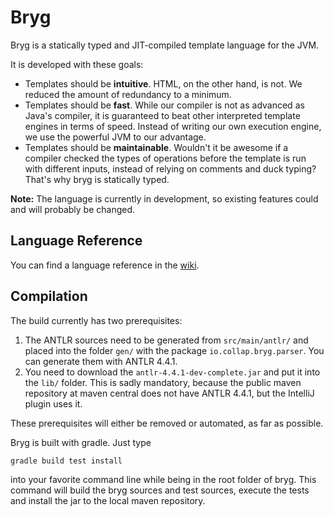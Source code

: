 # Bryg

Bryg is a statically typed and JIT-compiled template language for the JVM.

It is developed with these goals:
- Templates should be **intuitive**. HTML, on the other hand, is not. We reduced the amount of redundancy to a minimum.
- Templates should be **fast**. While our compiler is not as advanced as Java's compiler, it is guaranteed
  to beat other interpreted template engines in terms of speed. Instead of writing our own execution engine, we use
  the powerful JVM to our advantage.
- Templates should be **maintainable**. Wouldn't it be awesome if a compiler checked the types of operations before
  the template is run with different inputs, instead of relying on comments and duck typing? That's why bryg is
  statically typed.
  
**Note:** The language is currently in development, so existing features could and will probably be changed.


## Language Reference

You can find a language reference in the [wiki](https://github.com/Collap/bryg/wiki).


## Compilation

The build currently has two prerequisites:

1. The ANTLR sources need to be generated from `src/main/antlr/` and placed into the folder `gen/` with the package `io.collap.bryg.parser`. You can generate them with ANTLR 4.4.1.
2. You need to download the `antlr-4.4.1-dev-complete.jar` and put it into the `lib/` folder. This is sadly mandatory, because the public maven repository at maven central does not have ANTLR 4.4.1, but the IntelliJ plugin uses it. 

These prerequisites will either be removed or automated, as far as possible.

Bryg is built with gradle. Just type

    gradle build test install
    
into your favorite command line while being in the root folder of bryg. This command will build the bryg sources and test sources, execute the tests and install the jar to the local maven repository.